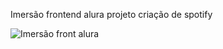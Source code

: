 Imersão frontend alura projeto criação de spotify

![Imersão front alura](https://github.com/user-attachments/assets/60f5922a-deeb-4f16-9c50-cce9f8d243e7)
